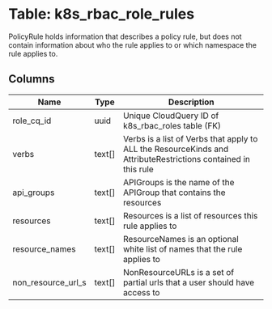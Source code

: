 
# Table: k8s_rbac_role_rules
PolicyRule holds information that describes a policy rule, but does not contain information about who the rule applies to or which namespace the rule applies to.
## Columns
| Name        | Type           | Description  |
| ------------- | ------------- | -----  |
|role_cq_id|uuid|Unique CloudQuery ID of k8s_rbac_roles table (FK)|
|verbs|text[]|Verbs is a list of Verbs that apply to ALL the ResourceKinds and AttributeRestrictions contained in this rule|
|api_groups|text[]|APIGroups is the name of the APIGroup that contains the resources|
|resources|text[]|Resources is a list of resources this rule applies to|
|resource_names|text[]|ResourceNames is an optional white list of names that the rule applies to|
|non_resource_url_s|text[]|NonResourceURLs is a set of partial urls that a user should have access to|
